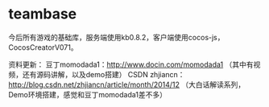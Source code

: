 # teambase
今后所有游戏的基础库，服务端使用kb0.8.2，客户端使用cocos-js，CocosCreatorV071。

资料更新：
豆丁momodada1：http://www.docin.com/momodada1 （其中有视频，还有源码讲解，以及demo搭建）
CSDN zhjiancn：http://blog.csdn.net/zhjiancn/article/month/2014/12 （大白话解读系列，Demo环境搭建，感觉和豆丁momodada1差不多）
